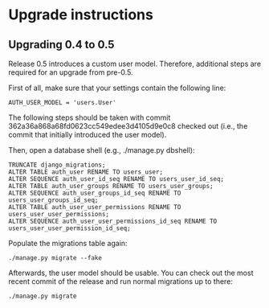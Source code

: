 Upgrade instructions
====================

Upgrading 0.4 to 0.5
--------------------

Release 0.5 introduces a custom user model.
Therefore, additional steps are required for an upgrade from pre-0.5.

First of all, make sure that your settings contain the following line:

    AUTH_USER_MODEL = 'users.User'

The following steps should be taken with commit 362a36a868a68fd0623cc549edee3d4105d9e0c8 checked out (i.e., the commit that initially introduced the user model).

Then, open a database shell (e.g., ./manage.py dbshell):

    TRUNCATE django_migrations;
    ALTER TABLE auth_user RENAME TO users_user;
    ALTER SEQUENCE auth_user_id_seq RENAME TO users_user_id_seq;
    ALTER TABLE auth_user_groups RENAME TO users_user_groups;
    ALTER SEQUENCE auth_user_groups_id_seq RENAME TO users_user_groups_id_seq;
    ALTER TABLE auth_user_user_permissions RENAME TO users_user_user_permissions;
    ALTER SEQUENCE auth_user_user_permissions_id_seq RENAME TO users_user_user_permission_id_seq;

Populate the migrations table again:

    ./manage.py migrate --fake

Afterwards, the user model should be usable. You can check out the most recent commit of the release and run normal migrations up to there:

    ./manage.py migrate
